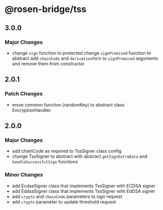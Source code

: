 # @rosen-bridge/tss

## 3.0.0

### Major Changes

- change `sign` function to protected
  change `signPromised` function to abstract
  add `chainCode` and `derivationPath` to `signPromised` arguments and remove them from constructor

## 2.0.1

### Patch Changes

- move common function (randomKey) to abstract class EncryptionHandler

## 2.0.0

### Major Changes

- add chainCode as required to TssSigner class config
- change TssSigner to abstract with abstract `getSignExtraData` and `handleSuccessfulSign` functions

### Minor Changes

- add EcdsaSigner class that implements TssSigner with ECDSA signer
- add EddsaSigner class that implements TssSigner with EdDSA signer
- add `crypto` and `chainCode` parameters to sign request
- add `crypto` parameter to update threshold request
